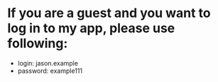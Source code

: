 # If you are a guest and you want to log in to my app, please use following:
- login: jason.example
- password: example111
